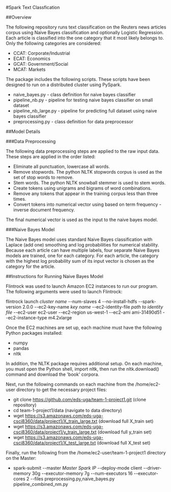 #Spark Text Classfication

##Overview

The following repository runs text classification on the Reuters news articles corpus using Naive Bayes
classification and optionally Logistic Regression. Each article is classified into the one category that
it most likely belongs to. Only the following categories are considered:

 - CCAT: Corporate/Industrial
 - ECAT: Economics
 - GCAT: Government/Social
 - MCAT: Markets

The package includes the following scripts. These scripts have been designed to run on a distributed cluster using PySpark.

 - naive_bayes.py - class definition for naive bayes classifier
 - pipeline_nb.py - pipeline for testing naive bayes classifier on small dataset
 - pipeline_nb_large.py - pipeline for predicting full dataset using naive bayes classifier
 - preprocessing.py - class definition for data preprocessor

##Model Details

###Data Preprocessing

The following data preprocessing steps are applied to the raw input data. These steps are applied in the order listed:

- Eliminate all punctuation, lowercase all words.
- Remove stopwords. The python NLTK stopwords corpus is used as the set of stop words to remove.
- Stem words. The python NLTK snowball stemmer is used to stem words.
- Create tokens using unigrams and bigrams of word combinations.
- Remove any tokens that appear in the training corpus less than three times.
- Convert tokens into numerical vector using based on term frequency - inverse document frequency.

The final numerical vector is used as the input to the naive bayes model.

###Naive Bayes Model

The Naive Bayes model uses standard Naive Bayes classification with Laplace (add one) smoothing and log probabilities for numerical
stability. Because each article can have multiple labels, four separate Naive Bayes models are trained, one for each category.
For each article, the category with the highest log probability sum of its input vector is chosen as the category for the article. 
 
##Instructions for Running Naive Bayes Model

Flintrock was used to launch Amazon EC2 instances to run our program. The following arguments were used to launch Flintrock:

flintrock launch *cluster name* --num-slaves 4 --no-install-hdfs --spark-version 2.0.0 --ec2-key-name *key name* --ec2-identity-file 
*path to identity file* --ec2-user ec2-user --ec2-region us-west-1 --ec2-ami ami-31490d51 --ec2-instance-type m4.2xlarge

Once the EC2 machines are set up, each machine must have the following Python packages installed:
- numpy
- pandas
- nltk

In addition, the NLTK package requires additional setup. On each machine, you must open the Python shell, import nltk, then run
the nltk.download() command and download the 'book' corpora.

Next, run the following commands on each machine from the /home/ec2-user directory to get the necessary project files:

- git clone https://github.com/eds-uga/team-1-project1.git (clone repository)
- cd team-1-project1/data (navigate to data directory)
- wget https://s3.amazonaws.com/eds-uga-csci8360/data/project1/X_train_large.txt (download full X_train set)
- wget https://s3.amazonaws.com/eds-uga-csci8360/data/project1/y_train_large.txt (download full y_train set)
- wget https://s3.amazonaws.com/eds-uga-csci8360/data/project1/X_test_large.txt (download full X_test set)

Finally, run the following from the /home/ec2-user/team-1-project1 directory on the Master:

- spark-submit --master *Master Spark IP* --deploy-mode client --driver-memory 30g --executor-memory 7g --num-executors 16 --executor-cores 2 --files preprocessing.py,naive_bayes.py pipeline_combined_nm.py